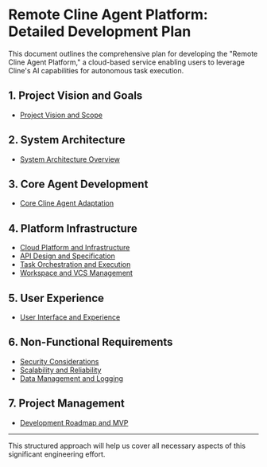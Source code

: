 # Remote Cline Agent Platform: Detailed Development Plan

This document outlines the comprehensive plan for developing the "Remote Cline Agent Platform," a cloud-based service enabling users to leverage Cline's AI capabilities for autonomous task execution.

## 1. Project Vision and Goals
-   [Project Vision and Scope](./P0_Project_Vision_And_Scope.md)

## 2. System Architecture
-   [System Architecture Overview](./P1_System_Architecture.md)

## 3. Core Agent Development
-   [Core Cline Agent Adaptation](./P2_Core_Cline_Agent_Adaptation.md)

## 4. Platform Infrastructure
-   [Cloud Platform and Infrastructure](./P3_Cloud_Platform_And_Infrastructure.md)
-   [API Design and Specification](./P4_API_Design_And_Specification.md)
-   [Task Orchestration and Execution](./P5_Task_Orchestration_And_Execution.md)
-   [Workspace and VCS Management](./P6_Workspace_And_VCS_Management.md)

## 5. User Experience
-   [User Interface and Experience](./P7_User_Interface_And_Experience.md)

## 6. Non-Functional Requirements
-   [Security Considerations](./P8_Security_Considerations.md)
-   [Scalability and Reliability](./P9_Scalability_And_Reliability.md)
-   [Data Management and Logging](./P11_Data_Management_And_Logging.md)

## 7. Project Management
-   [Development Roadmap and MVP](./P10_Development_Roadmap_And_MVP.md)

---

This structured approach will help us cover all necessary aspects of this significant engineering effort.
